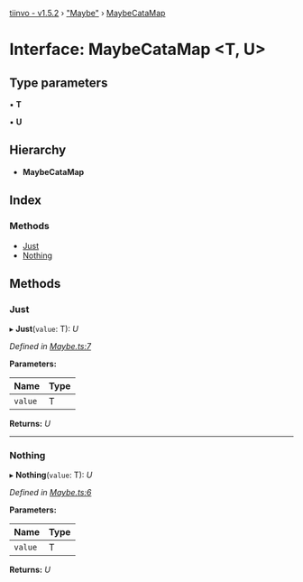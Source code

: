 [tiinvo - v1.5.2](../README.md) › ["Maybe"](../modules/_maybe_.md) › [MaybeCataMap](_maybe_.maybecatamap.md)

# Interface: MaybeCataMap <**T, U**>

## Type parameters

▪ **T**

▪ **U**

## Hierarchy

* **MaybeCataMap**

## Index

### Methods

* [Just](_maybe_.maybecatamap.md#just)
* [Nothing](_maybe_.maybecatamap.md#nothing)

## Methods

###  Just

▸ **Just**(`value`: T): *U*

*Defined in [Maybe.ts:7](https://github.com/OctoD/tiinvo/blob/7d2a102/src/Maybe.ts#L7)*

**Parameters:**

Name | Type |
------ | ------ |
`value` | T |

**Returns:** *U*

___

###  Nothing

▸ **Nothing**(`value`: T): *U*

*Defined in [Maybe.ts:6](https://github.com/OctoD/tiinvo/blob/7d2a102/src/Maybe.ts#L6)*

**Parameters:**

Name | Type |
------ | ------ |
`value` | T |

**Returns:** *U*
